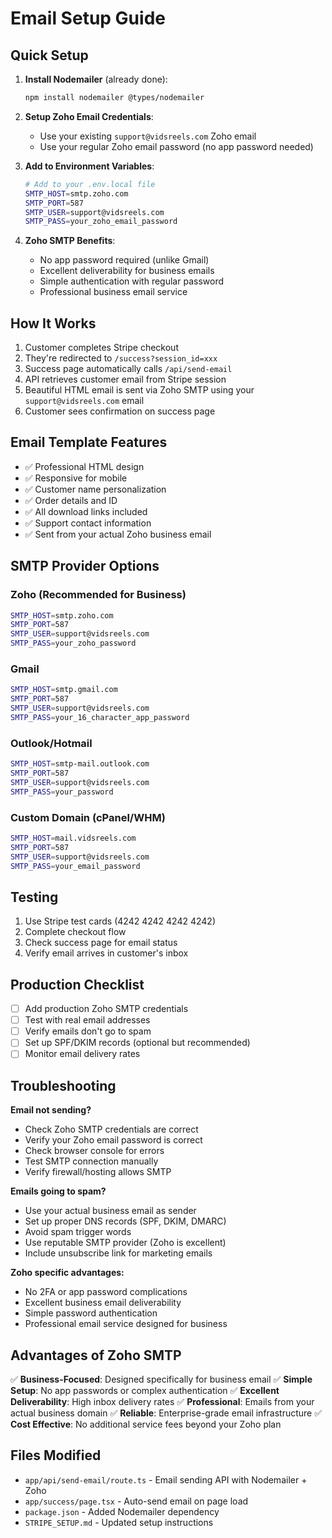 # Email Setup Guide

## Quick Setup

1. **Install Nodemailer** (already done):
   ```bash
   npm install nodemailer @types/nodemailer
   ```

2. **Setup Zoho Email Credentials**:
   - Use your existing `support@vidsreels.com` Zoho email
   - Use your regular Zoho email password (no app password needed)

3. **Add to Environment Variables**:
   ```bash
   # Add to your .env.local file
   SMTP_HOST=smtp.zoho.com
   SMTP_PORT=587
   SMTP_USER=support@vidsreels.com
   SMTP_PASS=your_zoho_email_password
   ```

4. **Zoho SMTP Benefits**:
   - No app password required (unlike Gmail)
   - Excellent deliverability for business emails
   - Simple authentication with regular password
   - Professional business email service

## How It Works

1. Customer completes Stripe checkout
2. They're redirected to `/success?session_id=xxx`
3. Success page automatically calls `/api/send-email`
4. API retrieves customer email from Stripe session
5. Beautiful HTML email is sent via Zoho SMTP using your `support@vidsreels.com` email
6. Customer sees confirmation on success page

## Email Template Features

- ✅ Professional HTML design
- ✅ Responsive for mobile
- ✅ Customer name personalization
- ✅ Order details and ID
- ✅ All download links included
- ✅ Support contact information
- ✅ Sent from your actual Zoho business email

## SMTP Provider Options

### Zoho (Recommended for Business)
```bash
SMTP_HOST=smtp.zoho.com
SMTP_PORT=587
SMTP_USER=support@vidsreels.com
SMTP_PASS=your_zoho_password
```

### Gmail
```bash
SMTP_HOST=smtp.gmail.com
SMTP_PORT=587
SMTP_USER=support@vidsreels.com
SMTP_PASS=your_16_character_app_password
```

### Outlook/Hotmail
```bash
SMTP_HOST=smtp-mail.outlook.com
SMTP_PORT=587
SMTP_USER=support@vidsreels.com
SMTP_PASS=your_password
```

### Custom Domain (cPanel/WHM)
```bash
SMTP_HOST=mail.vidsreels.com
SMTP_PORT=587
SMTP_USER=support@vidsreels.com
SMTP_PASS=your_email_password
```

## Testing

1. Use Stripe test cards (4242 4242 4242 4242)
2. Complete checkout flow
3. Check success page for email status
4. Verify email arrives in customer's inbox

## Production Checklist

- [ ] Add production Zoho SMTP credentials
- [ ] Test with real email addresses
- [ ] Verify emails don't go to spam
- [ ] Set up SPF/DKIM records (optional but recommended)
- [ ] Monitor email delivery rates

## Troubleshooting

**Email not sending?**
- Check Zoho SMTP credentials are correct
- Verify your Zoho email password is correct
- Check browser console for errors
- Test SMTP connection manually
- Verify firewall/hosting allows SMTP

**Emails going to spam?**
- Use your actual business email as sender
- Set up proper DNS records (SPF, DKIM, DMARC)
- Avoid spam trigger words
- Use reputable SMTP provider (Zoho is excellent)
- Include unsubscribe link for marketing emails

**Zoho specific advantages:**
- No 2FA or app password complications
- Excellent business email deliverability
- Simple password authentication
- Professional email service designed for business

## Advantages of Zoho SMTP

✅ **Business-Focused**: Designed specifically for business email
✅ **Simple Setup**: No app passwords or complex authentication
✅ **Excellent Deliverability**: High inbox delivery rates
✅ **Professional**: Emails from your actual business domain
✅ **Reliable**: Enterprise-grade email infrastructure
✅ **Cost Effective**: No additional service fees beyond your Zoho plan

## Files Modified

- `app/api/send-email/route.ts` - Email sending API with Nodemailer + Zoho
- `app/success/page.tsx` - Auto-send email on page load
- `package.json` - Added Nodemailer dependency
- `STRIPE_SETUP.md` - Updated setup instructions 